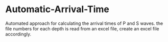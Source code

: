 # Automatic-Arrival-Time
Automated approach for calculating the arrival times of P and S waves.
the file numbers for each depth is read from an excel file, create an excel file accordingly.
